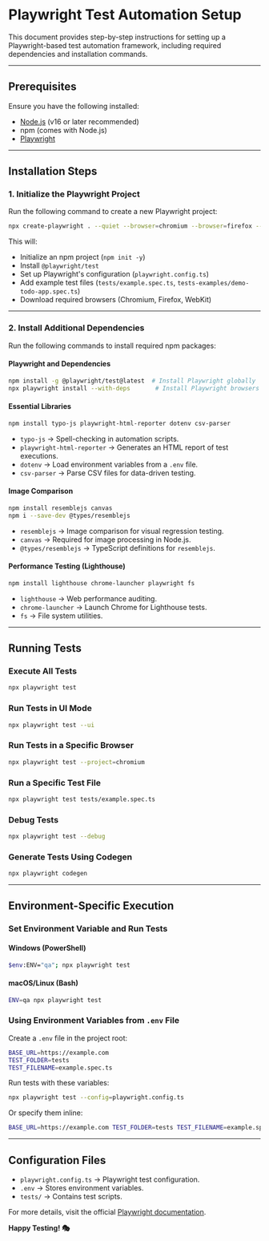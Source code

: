 # Playwright Test Automation Setup

This document provides step-by-step instructions for setting up a Playwright-based test automation framework, including required dependencies and installation commands.

---

## Prerequisites

Ensure you have the following installed:
- [Node.js](https://nodejs.org/) (v16 or later recommended)
- npm (comes with Node.js)
- [Playwright](https://playwright.dev/docs/intro)

---

## Installation Steps

### 1. Initialize the Playwright Project
Run the following command to create a new Playwright project:
```sh
npx create-playwright . --quiet --browser=chromium --browser=firefox --browser=webkit
```
This will:
- Initialize an npm project (`npm init -y`)
- Install `@playwright/test`
- Set up Playwright's configuration (`playwright.config.ts`)
- Add example test files (`tests/example.spec.ts`, `tests-examples/demo-todo-app.spec.ts`)
- Download required browsers (Chromium, Firefox, WebKit)

---

### 2. Install Additional Dependencies

Run the following commands to install required npm packages:

#### **Playwright and Dependencies**
```sh
npm install -g @playwright/test@latest  # Install Playwright globally
npx playwright install --with-deps       # Install Playwright browsers and dependencies
```

#### **Essential Libraries**
```sh
npm install typo-js playwright-html-reporter dotenv csv-parser
```
- `typo-js` → Spell-checking in automation scripts.
- `playwright-html-reporter` → Generates an HTML report of test executions.
- `dotenv` → Load environment variables from a `.env` file.
- `csv-parser` → Parse CSV files for data-driven testing.

#### **Image Comparison**
```sh
npm install resemblejs canvas
npm i --save-dev @types/resemblejs
```
- `resemblejs` → Image comparison for visual regression testing.
- `canvas` → Required for image processing in Node.js.
- `@types/resemblejs` → TypeScript definitions for `resemblejs`.

#### **Performance Testing (Lighthouse)**
```sh
npm install lighthouse chrome-launcher playwright fs
```
- `lighthouse` → Web performance auditing.
- `chrome-launcher` → Launch Chrome for Lighthouse tests.
- `fs` → File system utilities.

---

## Running Tests

### Execute All Tests
```sh
npx playwright test
```

### Run Tests in UI Mode
```sh
npx playwright test --ui
```

### Run Tests in a Specific Browser
```sh
npx playwright test --project=chromium
```

### Run a Specific Test File
```sh
npx playwright test tests/example.spec.ts
```

### Debug Tests
```sh
npx playwright test --debug
```

### Generate Tests Using Codegen
```sh
npx playwright codegen
```

---

## Environment-Specific Execution

### Set Environment Variable and Run Tests
#### Windows (PowerShell)
```sh
$env:ENV="qa"; npx playwright test
```

#### macOS/Linux (Bash)
```sh
ENV=qa npx playwright test
```

### Using Environment Variables from `.env` File
Create a `.env` file in the project root:
```sh
BASE_URL=https://example.com
TEST_FOLDER=tests
TEST_FILENAME=example.spec.ts
```
Run tests with these variables:
```sh
npx playwright test --config=playwright.config.ts
```
Or specify them inline:
```sh
BASE_URL=https://example.com TEST_FOLDER=tests TEST_FILENAME=example.spec.ts npx playwright test
```

---

## Configuration Files
- `playwright.config.ts` → Playwright test configuration.
- `.env` → Stores environment variables.
- `tests/` → Contains test scripts.

For more details, visit the official [Playwright documentation](https://playwright.dev/docs/intro).

**Happy Testing! 🎭**

